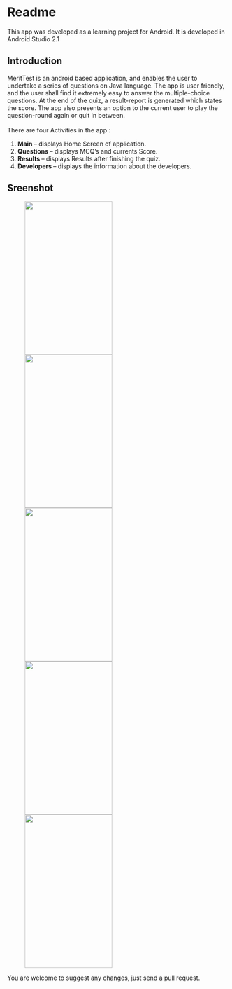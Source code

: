 # Readme
This app was developed as a learning project for Android. It is developed in Android Studio 2.1<br>

## Introduction
MeritTest is an android based application, and enables the user to undertake a series of questions on Java language. The app is user friendly, and the user shall find it extremely easy to answer the multiple-choice questions. At the end of the quiz, a result-report is generated which states the score. The app also presents an option to the current user to play the question-round again or quit in between.<br>
<br>There are four Activities in the app :<br>
<ol>
<li> <b>Main </b>– displays Home Screen of application.
<li> <b>Questions </b>– displays MCQ’s and currents Score.
<li> <b>Results </b>– displays Results after finishing the quiz.
<li> <b>Developers </b>– displays the information about the developers.</ol>

## Sreenshot

<p id="img_cont">
	<img src="https://github.com/ShivaRajSakilam/MeritTest-Android-App/screenshot/main.jpg" width = "200" height= "350" hspace=40>
	<img src="https://github.com/ShivaRajSakilam/MeritTest-Android-App/screenshot/logo.jpg" width = "200" height= "350" hspace=40>
	<img src="https://github.com/ShivaRajSakilam/MeritTest-Android-App/screenshot/developers.jpg" width = "200" height= "350" hspace=40>
	<img src="https://github.com/ShivaRajSakilam/MeritTest-Android-App/screenshot/qn.jpg" width = "200" height= "350" hspace=40>
	<img src="https://github.com/ShivaRajSakilam/MeritTest-Android-App/screenshot/result.jpg" width = "200" height= "350" hspace=40>
</p>


You are welcome to suggest any changes, just send a pull request.
